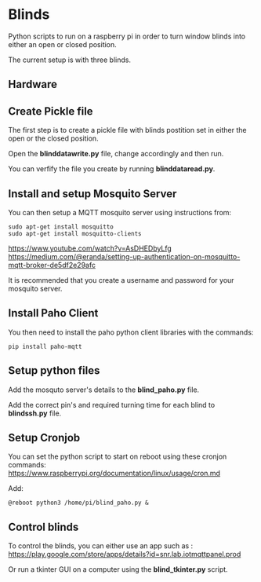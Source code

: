 # Blinds
Python scripts to run on a raspberry pi in order to turn window blinds into either an open or closed position.

The current setup is with three blinds.

## Hardware

## Create Pickle file

The first step is to create a pickle file with blinds postition set in either the open or the closed position.

Open the **blinddatawrite.py** file, change accordingly and then run.

You can verfify the file you create by running **blinddataread.py**.

## Install and setup Mosquito Server

You can then setup a MQTT mosquito server using instructions from:
```
sudo apt-get install mosquitto
sudo apt-get install mosquitto-clients
```
https://www.youtube.com/watch?v=AsDHEDbyLfg 
https://medium.com/@eranda/setting-up-authentication-on-mosquitto-mqtt-broker-de5df2e29afc

It is recommended that you create a username and password for your mosquito server.

## Install Paho Client 

You then need to install the paho python client libraries with the commands:
```
pip install paho-mqtt
```

## Setup python files 

Add the mosquto server's details to the **blind_paho.py** file.

Add the correct pin's and required turning time for each blind to **blindssh.py** file.

## Setup Cronjob

You can set the python script to start on reboot using these cronjon commands:
https://www.raspberrypi.org/documentation/linux/usage/cron.md 

Add:
```
@reboot python3 /home/pi/blind_paho.py &
```

## Control blinds

To control the blinds, you can either use an app such as :
https://play.google.com/store/apps/details?id=snr.lab.iotmqttpanel.prod

Or run a tkinter GUI on a computer using the **blind_tkinter.py** script.

